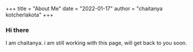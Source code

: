 +++
title = "About Me"
date = "2022-01-17"
author = "chaitanya kotcherlakota"
+++

### Hi there

I am chaitanya. i am still working with this page, will get back to you soon. 
